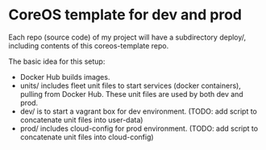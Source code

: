 # CoreOS template for dev and prod

Each repo (source code) of my project will have a subdirectory deploy/, including contents of this coreos-template repo.

The basic idea for this setup:
* Docker Hub builds images.
* units/ includes fleet unit files to start services (docker containers), pulling from Docker Hub. These unit files are used by both dev and prod.
* dev/ is to start a vagrant box for dev environment. (TODO: add script to concatenate unit files into user-data)
* prod/ includes cloud-config for prod environment. (TODO: add script to concatenate unit files into cloud-config)
